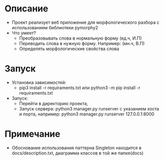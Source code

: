 **Описание**
====================
* Проект реализует веб приложение
  для морфологического разбора с использованием библиотеки pymorphy2
* Что умеет?
  * Преобразовывать слова в нормальную форму (ед.ч, И.П)
  * Переводить слова в нужную форму. Например: (мн.ч, В.П)
  * Определять морфологические свойства слова 

**Запуск**
=====================
* Установка зависимостей:
    * pip3 install -r requiraments.txt или python3 -m pip install -r requiraments.txt
* Запуск:
    * Перейти в директорию проекта,
    * Запуск сервера: python3 manager.py runserver с указанием хоста и порта,
      например:  python3 manager.py runserver 127.0.0.1:8000

**Примечание**
===================== 
* Обоснование использования паттерна Singleton находится в docs/description.txt,
  диаграмма классов в той же папке(docs)